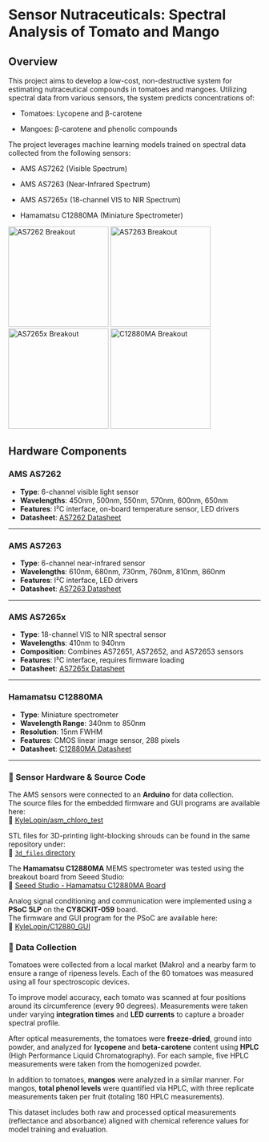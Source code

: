 # Sensor Nutraceuticals: Spectral Analysis of Tomato and Mango
## Overview
This project aims to develop a low-cost, non-destructive system for estimating nutraceutical compounds in tomatoes and mangoes. Utilizing spectral data from various sensors, the system predicts concentrations of:

 - Tomatoes: Lycopene and β-carotene

 - Mangoes: β-carotene and phenolic compounds

The project leverages machine learning models trained on spectral data collected from the following sensors:

 - AMS AS7262 (Visible Spectrum)

 - AMS AS7263 (Near-Infrared Spectrum)

 - AMS AS7265x (18-channel VIS to NIR Spectrum)

 - Hamamatsu C12880MA (Miniature Spectrometer)

<p float="left"> <img src="https://www.sparkfun.com/media/catalog/product/cache/a793f13fd3d678cea13d28206895ba0c/1/4/14347-01.jpg" width="200" alt="AS7262 Breakout"> 
  <img src="https://www.sparkfun.com/media/catalog/product/cache/a793f13fd3d678cea13d28206895ba0c/1/4/14351-01.jpg" width="200" alt="AS7263 Breakout"> 
  <img src="https://www.sparkfun.com/media/catalog/product/cache/a793f13fd3d678cea13d28206895ba0c/1/5/15050-SparkFun_Triad_Spectroscopy_Sensor_-_AS7265x__Qwiic_-01.jpg" width="200" alt="AS7265x Breakout"> 
  <img src="https://global.discourse-cdn.com/digikey/original/3X/b/1/b10d7f622480a8d68d773686eb573e1de2bd53d5.jpeg" width="200" alt="C12880MA Breakout"> </p>

## Hardware Components

### AMS AS7262
- **Type**: 6-channel visible light sensor  
- **Wavelengths**: 450nm, 500nm, 550nm, 570nm, 600nm, 650nm  
- **Features**: I²C interface, on-board temperature sensor, LED drivers  
- **Datasheet**: [AS7262 Datasheet](https://cdn.sparkfun.com/assets/f/b/c/c/f/AS7262.pdf)

---

### AMS AS7263
- **Type**: 6-channel near-infrared sensor  
- **Wavelengths**: 610nm, 680nm, 730nm, 760nm, 810nm, 860nm  
- **Features**: I²C interface, LED drivers  
- **Datasheet**: [AS7263 Datasheet](https://cdn.sparkfun.com/assets/1/b/7/3/b/AS7263.pdf)

---

### AMS AS7265x
- **Type**: 18-channel VIS to NIR spectral sensor  
- **Wavelengths**: 410nm to 940nm  
- **Composition**: Combines AS72651, AS72652, and AS72653 sensors  
- **Features**: I²C interface, requires firmware loading  
- **Datasheet**: [AS7265x Datasheet](https://cdn.sparkfun.com/assets/c/2/9/0/a/AS7265x_Datasheet.pdf)

---

### Hamamatsu C12880MA
- **Type**: Miniature spectrometer  
- **Wavelength Range**: 340nm to 850nm  
- **Resolution**: 15nm FWHM  
- **Features**: CMOS linear image sensor, 288 pixels  
- **Datasheet**: [C12880MA Datasheet](https://www.hamamatsu.com/eu/en/product/optical-sensors/spectrometers/mini-spectrometer/C12880MA.html)

---

### 📡 Sensor Hardware & Source Code

The AMS sensors were connected to an **Arduino** for data collection.  
The source files for the embedded firmware and GUI programs are available here:  
🔗 [KyleLopin/asm_chloro_test](https://github.com/KyleLopin/asm_chloro_test)

STL files for 3D-printing light-blocking shrouds can be found in the same repository under:  
🔗 [`3d_files` directory](https://github.com/KyleLopin/asm_chloro_test/tree/master/3d_files)

The **Hamamatsu C12880MA** MEMS spectrometer was tested using the breakout board from Seeed Studio:  
🔗 [Seeed Studio - Hamamatsu C12880MA Board](https://www.seeedstudio.com/Hamamatsu-C12880MA-MEMS-u-Spectrometer-and-Breakout-Board-p-2916.html)

Analog signal conditioning and communication were implemented using a **PSoC 5LP** on the **CY8CKIT-059** board.  
The firmware and GUI program for the PSoC are available here:  
🔗 [KyleLopin/C12880_GUI](https://github.com/KyleLopin/C12880_GUI)

### 🧫 Data Collection

Tomatoes were collected from a local market (Makro) and a nearby farm to ensure a range of ripeness levels. Each of the 60 tomatoes was measured using all four spectroscopic devices.

To improve model accuracy, each tomato was scanned at four positions around its circumference (every 90 degrees). Measurements were taken under varying **integration times** and **LED currents** to capture a broader spectral profile.

After optical measurements, the tomatoes were **freeze-dried**, ground into powder, and analyzed for **lycopene** and **beta-carotene** content using **HPLC** (High Performance Liquid Chromatography). For each sample, five HPLC measurements were taken from the homogenized powder.

In addition to tomatoes, **mangos** were analyzed in a similar manner. For mangos, **total phenol levels** were quantified via HPLC, with three replicate measurements taken per fruit (totaling 180 HPLC measurements).

This dataset includes both raw and processed optical measurements (reflectance and absorbance) aligned with chemical reference values for model training and evaluation.

